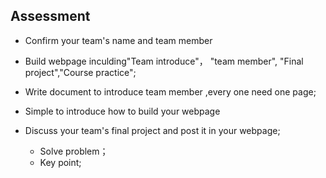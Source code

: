 ## Assessment

* Confirm your team's name and team member
* Build webpage inculding"Team introduce"， "team member", "Final project","Course practice";

* Write document to introduce team member ,every one need one page;
* Simple to introduce how to build your webpage
* Discuss your team's final project and post it in your webpage;
    * Solve problem；
    * Key point;
